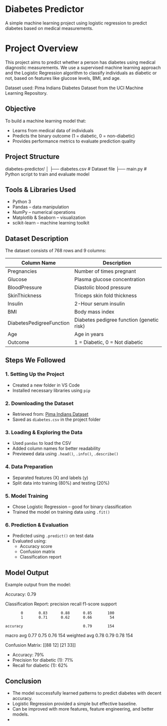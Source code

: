 # Diabetes Predictor
A simple machine learning project using logistic regression to predict diabetes based on medical measurements.


#  Project Overview

This project aims to predict whether a person has diabetes using medical diagnostic measurements. We use a supervised machine learning approach and the Logistic Regression algorithm to classify individuals as diabetic or not, based on features like glucose levels, BMI, and age.

Dataset used: Pima Indians Diabetes Dataset from the UCI Machine Learning Repository.


## Objective

To build a machine learning model that:
- Learns from medical data of individuals
- Predicts the binary outcome (1 = diabetic, 0 = non-diabetic)
- Provides performance metrics to evaluate prediction quality


## Project Structure

diabetes-predictor/
│
├── diabetes.csv              # Dataset file
├── main.py                   # Python script to train and evaluate model



## Tools & Libraries Used

- Python 3
- Pandas – data manipulation
- NumPy – numerical operations
- Matplotlib & Seaborn – visualization
- scikit-learn – machine learning toolkit



## Dataset Description

The dataset consists of 768 rows and 9 columns:

| Column Name              | Description                                |
|--------------------------|--------------------------------------------|
| Pregnancies              | Number of times pregnant                   |
| Glucose                  | Plasma glucose concentration               |
| BloodPressure            | Diastolic blood pressure                   |
| SkinThickness            | Triceps skin fold thickness                |
| Insulin                  | 2-Hour serum insulin                       |
| BMI                      | Body mass index                            |
| DiabetesPedigreeFunction | Diabetes pedigree function (genetic risk) |
| Age                      | Age in years                               |
| Outcome                  | 1 = Diabetic, 0 = Not diabetic             |


##  Steps We Followed

### 1. Setting Up the Project
- Created a new folder in VS Code
- Installed necessary libraries using `pip`

### 2. Downloading the Dataset
- Retrieved from: [Pima Indians Dataset](https://raw.githubusercontent.com/jbrownlee/Datasets/master/pima-indians-diabetes.data.csv)
- Saved as `diabetes.csv` in the project folder

### 3. Loading & Exploring the Data
- Used `pandas` to load the CSV
- Added column names for better readability
- Previewed data using `.head()`, `.info()`, `.describe()`

### 4. Data Preparation
- Separated features (X) and labels (y)
- Split data into training (80%) and testing (20%)

### 5. Model Training
- Chose Logistic Regression – good for binary classification
- Trained the model on training data using `.fit()`

### 6. Prediction & Evaluation
- Predicted using `.predict()` on test data
- Evaluated using:
  - Accuracy score
  - Confusion matrix
  - Classification report


## Model Output

Example output from the model:

Accuracy: 0.79

Classification Report:
              precision    recall  f1-score   support

           0       0.83      0.88      0.85       100
           1       0.71      0.62      0.66        54

    accuracy                           0.79       154
   macro avg       0.77      0.75      0.76       154
weighted avg       0.78      0.79      0.78       154

Confusion Matrix:
[[88 12]
 [21 33]]

- Accuracy: 79%
- Precision for diabetic (1): 71%
- Recall for diabetic (1): 62%


## Conclusion

- The model successfully learned patterns to predict diabetes with decent accuracy.
- Logistic Regression provided a simple but effective baseline.
- Can be improved with more features, feature engineering, and better models.
- 
